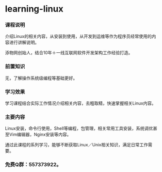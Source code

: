 # learning-linux
### 课程说明
介绍Linux的相关内容，从安装到使用，从开发到运维等作为程序员经常使用的内容进行讲解说明。

添物网创始人，结合10年＋一线互联网软件开发架构工作经验打造。

### 前置知识
无，了解操作系统级编程等基础更好。

### 学习效果
学习课程结合实际工作情况介绍相关内容，去粗取精，快速掌握相关Linux内容。

### 主要内容
Linux安装，命令行使用，Shell等编程，包管理，相关常用工具安装，系统调优甚至Vim编辑器，Nginx安装等内容。
	
通过此课程的系列学习，能够不断获取Linux／Unix相关知识，满足日常工作需要。

### 免费Q群：557373922。

